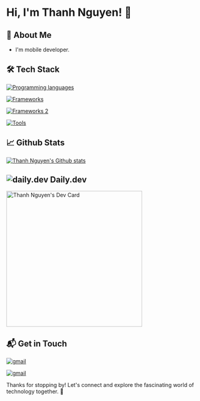 # Hi, I'm Thanh Nguyen! 👋

## 🚀 About Me

- I'm mobile developer.

## 🛠️ Tech Stack

[![Programming languages](https://skillicons.dev/icons?i=dart,js,ts)](https://skillicons.dev)

[![Frameworks](https://skillicons.dev/icons?i=flutter,react)](https://skillicons.dev)

[![Frameworks 2](https://skillicons.dev/icons?i=nodejs,mongodb)](https://skillicons.dev)

[![Tools](https://skillicons.dev/icons?i=vscode,git,firebase,figma)](https://skillicons.dev)

<!-- ## 🌱 Currently Exploring

- 🚀 Learning Full Stack Web Development
  - Exploring the ins and outs of React and Redux for dynamic front-end experiences.
  - Navigating through the world of React Router for seamless page transitions.
  - Styling with Tailwind CSS to create modern and responsive user interfaces.
  - Building server-side applications with Django, a powerful Python web framework.
  - Diving into PostgreSQL for efficient and scalable database management. -->

 <!-- ## 🏆 Achievements

- 🌟 Completed Hacktoberfest 2023 - Contributed to open source projects and celebrated the spirit of collaboration. -->

## 📈 Github Stats

<a href="https://github.com/thanhnv-dev" title="thanhnv-dev">
<img src="https://github-readme-stats.vercel.app/api?username=thanhnv-dev&show_icons=true&hide_border=true" alt="Thanh Nguyen's Github stats" />
</a>

## ![daily.dev](https://img.shields.io/badge/-information?style=social&logo=dailydotdev&logoColor=CE3DF3) Daily.dev

<a href="https://app.daily.dev/thanhnv"><img src="https://api.daily.dev/devcards/v2/d76rcp8yobGD7bvUlOr5L.png?r=4at&type=default" width="356" alt="Thanh Nguyen's Dev Card"/></a>

## 📬 Get in Touch

[![gmail](https://skillicons.dev/icons?i=gmail)](mailto:thanhnv.dev.personal@gmail.com)

[![gmail](https://skillicons.dev/icons?i=face)](https://www.facebook.com/thanhjang.711200)

Thanks for stopping by! Let's connect and explore the fascinating world of technology together. 🚀
